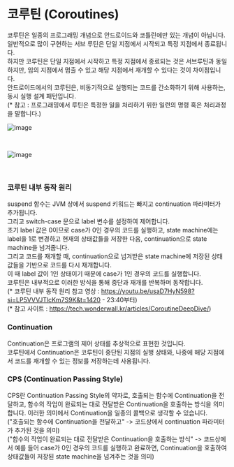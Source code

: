 # 코루틴 (Coroutines)
코루틴은 일종의 프로그래밍 개념으로 안드로이드와 코틀린에만 있는 개념이 아닙니다.<br>
일반적으로 많이 구현하는 서브 루틴은 단일 지점에서 시작되고 특정 지점에서 종료됩니다.<br>
하지만 코루틴은 단일 지점에서 시작하고 특정 지점에서 종료되는 것은 서브루틴과 동일하지만, 임의 지점에서 멈출 수 있고 해당 지점에서 재개할 수 있다는 것이 차이점입니다.<br>
안드로이드에서의 코루틴은, 비동기적으로 실행되는 코드를 간소화하기 위해 사용하는, 동시 실행 설계 패턴입니다.<br>
(* 참고 : 프로그래밍에서 루틴은 특정한 일을 처리하기 위한 일련의 명령 혹은 처리과정을 말합니다.)

![image](https://github.com/sdhong0609/tech-interview-study/assets/78577085/90485713-550c-4013-97e4-a806aa9168ab)

<br>

![image](https://github.com/sdhong0609/tech-interview-study/assets/78577085/ddd14c65-b6d5-4f28-80cb-225aa4ede6a5)

<br>

### 코루틴 내부 동작 원리
suspend 함수는 JVM 상에서 suspend 키워드는 빠지고 continuation 파라미터가 추가됩니다.<br>
그리고 switch-case 문으로 label 변수를 설정하여 제어합니다.<br>
초기 label 값은 0이므로 case가 0인 경우의 코드를 실행하고, state machine에는 label을 1로 변경하고 현재의 상태값들을 저장한 다음, continuation으로 state machine을 넘겨줍니다.<br>
그리고 코드를 재개할 때, continuation으로 넘겨받은 state machine에 저장된 상태값들을 기반으로 코드를 다시 재개합니다.<br>
이 때 label 값이 1인 상태이기 때문에 case가 1인 경우의 코드를 실행합니다.<br>
코루틴은 내부적으로 이러한 방식을 통해 중단과 재개를 반복하며 동작합니다.<br>
(* 코루틴 내부 동작 원리 참고 영상 : https://youtu.be/usaD7HyN598?si=LP5VVVJTlcKm7S9K&t=1420 - 23:40부터)<br>
(* 참고 사이트 : https://tech.wonderwall.kr/articles/CoroutineDeepDive/)

### Continuation
Continuation은 프로그램의 제어 상태를 추상적으로 표현한 것입니다.<br>
코루틴에서 Continuation은 코루틴이 중단된 지점의 실행 상태와, 나중에 해당 지점에서 코드를 재개할 수 있는 정보를 저장하는데 사용됩니다.<br>

### CPS (Continuation Passing Style)
CPS란 Continuation Passing Style의 약자로, 호출되는 함수에 Continuation을 전달하고, 함수의 작업이 완료되는 대로 전달받은 Continuation을 호출하는 방식을 의미합니다. 이러한 의미에서 Continuation을 일종의 콜백으로 생각할 수 있습니다.<br>
("호출되는 함수에 Continuation을 전달하고" -> 코드상에서 continuation 파라미터가 추가된 것을 의미)<br>
("함수의 작업이 완료되는 대로 전달받은 Continuation을 호출하는 방식" -> 코드상에서 예를 들어 case가 0인 경우의 코드를 실행하고 완료하면, Continuation을 호출하여 상태값들이 저장된 state machine을 넘겨주는 것을 의미)
